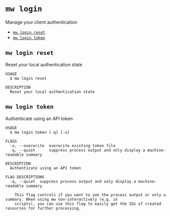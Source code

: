 `mw login`
==========

Manage your client authentication

* [`mw login reset`](#mw-login-reset)
* [`mw login token`](#mw-login-token)

## `mw login reset`

Reset your local authentication state

```
USAGE
  $ mw login reset

DESCRIPTION
  Reset your local authentication state
```

## `mw login token`

Authenticate using an API token

```
USAGE
  $ mw login token [-q] [-o]

FLAGS
  -o, --overwrite  overwrite existing token file
  -q, --quiet      suppress process output and only display a machine-readable summary

DESCRIPTION
  Authenticate using an API token

FLAG DESCRIPTIONS
  -q, --quiet  suppress process output and only display a machine-readable summary

    This flag controls if you want to see the process output or only a summary. When using mw non-interactively (e.g. in
    scripts), you can use this flag to easily get the IDs of created resources for further processing.
```

